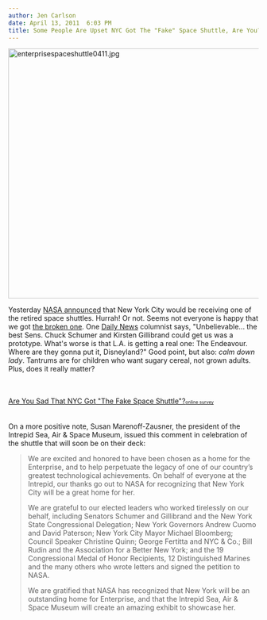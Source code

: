 ```yaml
---
author: Jen Carlson
date: April 13, 2011  6:03 PM
title: Some People Are Upset NYC Got The "Fake" Space Shuttle, Are You?
---
```


<p><span class="mt-enclosure mt-enclosure-image" style="display: inline;"> <img alt="enterprisespaceshuttle0411.jpg" src="https://web.archive.org/web/20110414183800im_/http://gothamist.com/attachments/arts_jen/enterprisespaceshuttle0411.jpg" width="640" height="504" class="image-none"> </span></p>

<p>Yesterday <a href="https://web.archive.org/web/20110414183800/http://gothamist.com/2011/04/12/nyc_la_cheers_over_nasa_shuttles_ho.php">NASA announced</a> that New York City would be receiving one of the retired space shuttles. Hurrah! Or not. Seems not everyone is happy that we got <a href="https://web.archive.org/web/20110414183800/http://gothamist.com/2011/04/12/shuttle_enterpise_is_coming_to_the.php">the broken one</a>. One <a href="https://web.archive.org/web/20110414183800/http://www.nydailynews.com/ny_local/2011/04/13/2011-04-13_new_york_deserves_better_than_fake_enterprise_shuttle_prototype_while_la_va_get_.html">Daily News</a> columnist says, &quot;Unbelievable... the best Sens. Chuck Schumer and Kirsten Gillibrand could get us was a prototype. What&apos;s worse is that L.A. is getting a real one: The Endeavour. Where are they gonna put it, Disneyland?&quot; Good point, but also: <em>calm down lady</em>. Tantrums are for children who want sugary cereal, not grown adults. Plus, does it really matter?</p>

<p><script type="text/javascript" charset="utf-8" src="https://web.archive.org/web/20110414183800js_/http://static.polldaddy.com/p/4912744.js"></script><br>
<noscript><br/>
	<a href="https://web.archive.org/web/20110414183800/http://polldaddy.com/poll/4912744/">Are You Sad That NYC Got "The Fake Space Shuttle"?</a><span style="font-size:9px;"><a href="https://web.archive.org/web/20110414183800/http://polldaddy.com/features-surveys/">online survey</a></span><br/>
</noscript><br>
 <br>
On a more positive note, Susan Marenoff-Zausner, the president of the Intrepid Sea, Air &amp; Space Museum, issued this comment in celebration of the shuttle that will soon be on their deck:</p>

<blockquote>We are excited and honored to have been chosen as a home for the Enterprise, and to help perpetuate the legacy of one of our country&#x2019;s greatest technological achievements.   On behalf of everyone at the Intrepid, our thanks go out to NASA for recognizing that New York City will be a great home for her.

<p>We are grateful to our elected leaders who worked tirelessly on our behalf, including Senators Schumer and Gillibrand and the New York State Congressional Delegation; New York Governors Andrew Cuomo and David Paterson; New York City Mayor Michael Bloomberg;  Council Speaker Christine Quinn; George Fertitta and NYC &amp; Co.; Bill Rudin and the Association for a Better New York; and the 19 Congressional Medal of Honor Recipients, 12 Distinguished Marines and the many others who wrote letters and signed the petition to NASA. </p>

<p>We are gratified that NASA has recognized that New York will be an outstanding home for Enterprise, and that the Intrepid Sea, Air &amp; Space Museum will create an amazing exhibit to showcase her.</p></blockquote><p></p>